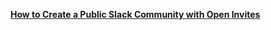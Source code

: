 [**How to Create a Public Slack Community with Open Invites**](https://intoli.com/blog/make-a-public-slack-community/)